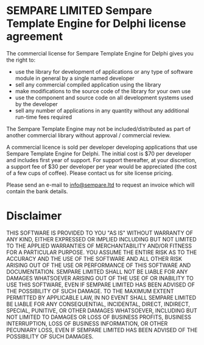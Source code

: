 # SEMPARE LIMITED Sempare Template Engine for Delphi license agreement

The commercial license for Sempare Template Engine for Delphi gives you the right to:

- use the library for development of applications or any type of software module in general by a single named developer
- sell any commercial compiled application using the library
- make modifications to the source code of the library for your own use
- use the component and source code on all development systems used by the developer
- sell any number of applications in any quantity without any additional run-time fees required

The Sempare Template Engine may not be included/distributed as part of another commercial library without approval / commercial review.

A commercial licence is sold per developer developing applications that use Sempare Template Engine for Delphi. 
The initial cost is $70 per developer and includes first year of support. For support thereafter, at your discretion, 
a support fee of $30 per developer per year would be appreciated (the cost of a few cups of coffee). Please contact us 
for site license pricing.

Please send an e-mail to info@sempare.ltd to request an invoice which will contain the bank details.

# Disclaimer

THIS SOFTWARE IS PROVIDED TO YOU "AS IS" WITHOUT WARRANTY OF ANY KIND, EITHER EXPRESSED OR IMPLIED INCLUDING 
BUT NOT LIMITED TO THE APPLIED WARRANTIES OF MERCHANTABILITY AND/OR FITNESS FOR A PARTICULAR PURPOSE. 
YOU ASSUME THE ENTIRE RISK AS TO THE ACCURACY AND THE USE OF THE SOFTWARE AND ALL OTHER RISK ARISING OUT OF THE 
USE OR PERFORMANCE OF THIS SOFTWARE AND DOCUMENTATION. 
SEMPARE LIMITED SHALL NOT BE LIABLE FOR ANY DAMAGES WHATSOEVER ARISING OUT OF THE USE OF OR INABILITY TO 
USE THIS SOFTWARE, EVEN IF SEMPARE LIMITED HAS BEEN ADVISED OF THE POSSIBILITY OF SUCH DAMAGE. 
TO THE MAXIMUM EXTENT PERMITTED BY APPLICABLE LAW, IN NO EVENT SHALL SEMPARE LIMITED BE LIABLE FOR ANY 
CONSEQUENTIAL, INCIDENTAL, DIRECT, INDIRECT, SPECIAL, PUNITIVE, OR OTHER DAMAGES WHATSOEVER, INCLUDING BUT NOT 
LIMITED TO DAMAGES OR LOSS OF BUSINESS PROFITS, BUSINESS INTERRUPTION, LOSS OF BUSINESS INFORMATION, OR OTHER 
PECUNIARY LOSS, EVEN IF SEMPARE LIMITED HAS BEEN ADVISED OF THE POSSIBILITY OF SUCH DAMAGES. 

